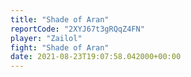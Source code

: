 ```yaml
---
title: "Shade of Aran"
reportCode: "2XYJ67t3gRQqZ4FN"
player: "Zailol"
fight: "Shade of Aran"
date: 2021-08-23T19:07:58.042000+00:00
---
```

